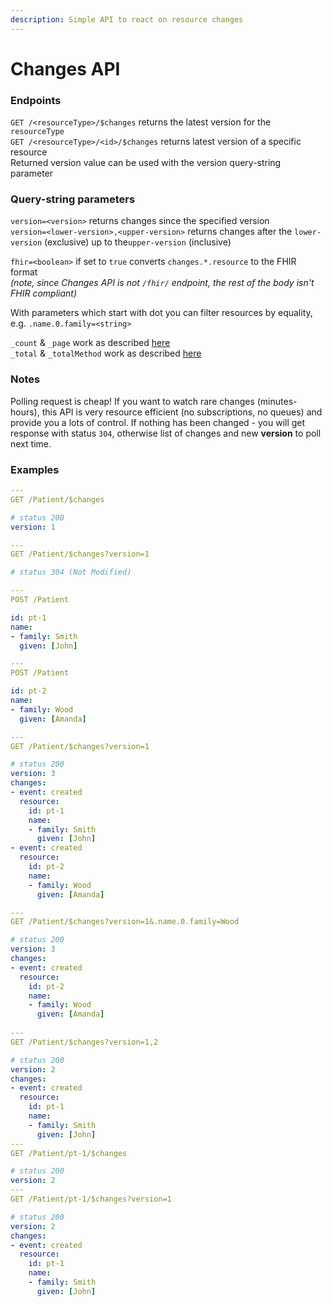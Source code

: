 ```yaml
---
description: Simple API to react on resource changes
---
```


# Changes API

### Endpoints

`GET /<resourceType>/$changes` returns the latest version for the `resourceType`  
`GET /<resourceType>/<id>/$changes` returns latest version of a specific resource  
Returned version value can be used with the version query-string parameter

### Query-string parameters

`version=<version>` returns changes since the specified version  
`version=<lower-version>,<upper-version>` returns changes after the `lower-version` \(exclusive\) up to the`upper-version` \(inclusive\)  
  
`fhir=<boolean>` if set to `true` converts `changes.*.resource` to the FHIR format  
_\(note, since Changes API is not `/fhir/` endpoint, the rest of the body isn't FHIR compliant\)_

With parameters which start with dot you can filter resources by equality, e.g. `.name.0.family=<string>`

`_count` & `_page` work as described [here](https://docs.aidbox.app/basic-concepts/search-1/_count-and-_page)  
`_total` & `_totalMethod` work as described [here](https://docs.aidbox.app/basic-concepts/search-1/_total-or-_countmethod)

### Notes

Polling request is cheap! If you want to watch rare changes \(minutes-hours\), this API is very resource efficient  \(no subscriptions, no queues\) and provide you a lots of control. If nothing has been changed - you will get  response with status `304`,  otherwise list of changes and new **version** to poll next time.

### Examples

```yaml
---
GET /Patient/$changes

# status 200
version: 1

---
GET /Patient/$changes?version=1

# status 304 (Not Modified)

---
POST /Patient

id: pt-1
name:
- family: Smith
  given: [John]

---
POST /Patient

id: pt-2
name:
- family: Wood
  given: [Amanda]

---
GET /Patient/$changes?version=1

# status 200
version: 3
changes:
- event: created
  resource:
    id: pt-1
    name:
    - family: Smith
      given: [John]
- event: created
  resource:
    id: pt-2
    name:
    - family: Wood
      given: [Amanda]

---
GET /Patient/$changes?version=1&.name.0.family=Wood

# status 200
version: 3
changes:
- event: created
  resource:
    id: pt-2
    name:
    - family: Wood
      given: [Amanda]
      
---
GET /Patient/$changes?version=1,2

# status 200
version: 2
changes:
- event: created
  resource:
    id: pt-1
    name:
    - family: Smith
      given: [John]
---
GET /Patient/pt-1/$changes

# status 200
version: 2
---
GET /Patient/pt-1/$changes?version=1

# status 200
version: 2
changes:
- event: created
  resource:
    id: pt-1
    name:
    - family: Smith
      given: [John]
```

